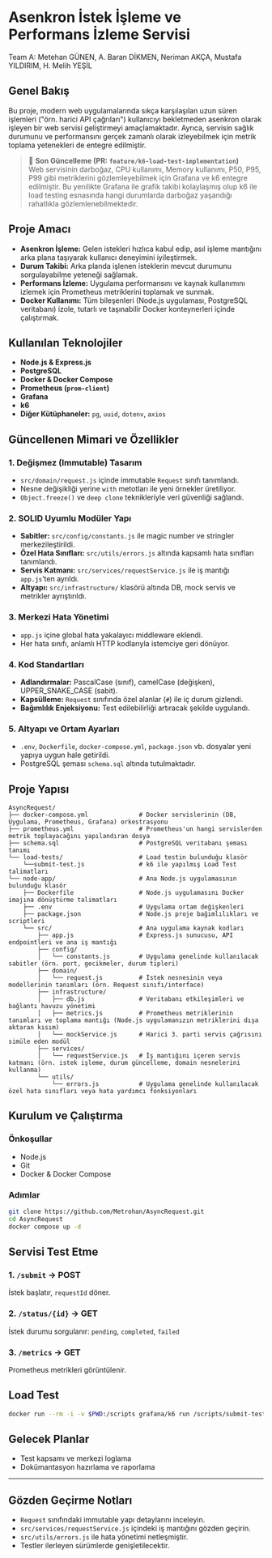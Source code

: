 # Asenkron İstek İşleme ve Performans İzleme Servisi

Team A: Metehan GÜNEN, A. Baran DİKMEN, Neriman AKÇA, Mustafa YILDIRIM, H. Melih YEŞİL

## Genel Bakış

Bu proje, modern web uygulamalarında sıkça karşılaşılan uzun süren işlemleri ("örn. harici API çağrıları") kullanıcıyı bekletmeden asenkron olarak işleyen bir web servisi geliştirmeyi amaçlamaktadır. Ayrıca, servisin sağlık durumunu ve performansını gerçek zamanlı olarak izleyebilmek için metrik toplama yetenekleri de entegre edilmiştir.

> 📌 **Son Güncelleme (PR: `feature/k6-load-test-implementation`)**  
> Web servisinin darboğaz, CPU kullanımı, Memory kullanımı, P50, P95, P99 gibi metriklerini gözlemleyebilmek için Grafana ve k6 entegre edilmiştir. Bu yenilikte Grafana ile grafik takibi kolaylaşmış olup k6 ile load testing esnasında hangi durumlarda darboğaz yaşandığı rahatlıkla gözlemlenebilmektedir.

## Proje Amacı

* **Asenkron İşleme:** Gelen istekleri hızlıca kabul edip, asıl işleme mantığını arka plana taşıyarak kullanıcı deneyimini iyileştirmek.
* **Durum Takibi:** Arka planda işlenen isteklerin mevcut durumunu sorgulayabilme yeteneği sağlamak.
* **Performans İzleme:** Uygulama performansını ve kaynak kullanımını izlemek için Prometheus metriklerini toplamak ve sunmak.
* **Docker Kullanımı:** Tüm bileşenleri (Node.js uygulaması, PostgreSQL veritabanı) izole, tutarlı ve taşınabilir Docker konteynerleri içinde çalıştırmak.

## Kullanılan Teknolojiler

* **Node.js & Express.js**
* **PostgreSQL**
* **Docker & Docker Compose**
* **Prometheus (`prom-client`)**
* **Grafana**
* **k6**
* **Diğer Kütüphaneler:** `pg`, `uuid`, `dotenv`, `axios`

## Güncellenen Mimari ve Özellikler

### 1. Değişmez (Immutable) Tasarım

- `src/domain/request.js` içinde immutable `Request` sınıfı tanımlandı.
- Nesne değişikliği yerine `with` metotları ile yeni örnekler üretiliyor.
- `Object.freeze()` ve `deep clone` teknikleriyle veri güvenliği sağlandı.

### 2. SOLID Uyumlu Modüler Yapı

- **Sabitler:** `src/config/constants.js` ile magic number ve stringler merkezileştirildi.
- **Özel Hata Sınıfları:** `src/utils/errors.js` altında kapsamlı hata sınıfları tanımlandı.
- **Servis Katmanı:** `src/services/requestService.js` ile iş mantığı `app.js`’ten ayrıldı.
- **Altyapı:** `src/infrastructure/` klasörü altında DB, mock servis ve metrikler ayrıştırıldı.

### 3. Merkezi Hata Yönetimi

- `app.js` içine global hata yakalayıcı middleware eklendi.
- Her hata sınıfı, anlamlı HTTP kodlarıyla istemciye geri dönüyor.

### 4. Kod Standartları

- **Adlandırmalar:** PascalCase (sınıf), camelCase (değişken), UPPER_SNAKE_CASE (sabit).
- **Kapsülleme:** `Request` sınıfında özel alanlar (`#`) ile iç durum gizlendi.
- **Bağımlılık Enjeksiyonu:** Test edilebilirliği artıracak şekilde uygulandı.

### 5. Altyapı ve Ortam Ayarları

- `.env`, `Dockerfile`, `docker-compose.yml`, `package.json` vb. dosyalar yeni yapıya uygun hale getirildi.
- PostgreSQL şeması `schema.sql` altında tutulmaktadır.

## Proje Yapısı

```
AsyncRequest/
├── docker-compose.yml              # Docker servislerinin (DB, Uygulama, Prometheus, Grafana) orkestrasyonu
├── prometheus.yml                  # Prometheus'un hangi servislerden metrik toplayacağını yapılandıran dosya
├── schema.sql                      # PostgreSQL veritabanı şeması tanımı
└── load-tests/                     # Load testin bulunduğu klasör
    └──submit-test.js               # k6 ile yapılmış Load Test talimatları                     
└── node-app/                       # Ana Node.js uygulamasının bulunduğu klasör
    ├── Dockerfile                  # Node.js uygulamasını Docker imajına dönüştürme talimatları
    ├── .env                        # Uygulama ortam değişkenleri
    ├── package.json                # Node.js proje bağımlılıkları ve scriptleri
    └── src/                        # Ana uygulama kaynak kodları
        ├── app.js                  # Express.js sunucusu, API endpointleri ve ana iş mantığı
        ├── config/
        │   └── constants.js        # Uygulama genelinde kullanılacak sabitler (örn. port, gecikmeler, durum tipleri)
        ├── domain/
        │   └── request.js          # İstek nesnesinin veya modellerinin tanımları (örn. Request sınıfı/interface)
        ├── infrastructure/
        │   ├── db.js               # Veritabanı etkileşimleri ve bağlantı havuzu yönetimi
        │   ├── metrics.js          # Prometheus metriklerinin tanımları ve toplama mantığı (Node.js uygulamanızın metriklerini dışa aktaran kısım)
        │   └── mockService.js      # Harici 3. parti servis çağrısını simüle eden modül
        ├── services/
        │   └── requestService.js   # İş mantığını içeren servis katmanı (örn. istek işleme, durum güncelleme, domain nesnelerini kullanma)
        └── utils/
            └── errors.js           # Uygulama genelinde kullanılacak özel hata sınıfları veya hata yardımcı fonksiyonları
```

## Kurulum ve Çalıştırma

### Önkoşullar

* Node.js
* Git
* Docker & Docker Compose

### Adımlar

```bash
git clone https://github.com/Metrohan/AsyncRequest.git
cd AsyncRequest
docker compose up -d
```

## Servisi Test Etme

### 1. `/submit` → POST  
İstek başlatır, `requestId` döner.

### 2. `/status/{id}` → GET  
İstek durumu sorgulanır: `pending`, `completed`, `failed`

### 3. `/metrics` → GET  
Prometheus metrikleri görüntülenir.

## Load Test

```bash
docker run --rm -i -v $PWD:/scripts grafana/k6 run /scripts/submit-test.js
```

## Gelecek Planlar

- Test kapsamı ve merkezi loglama
- Dokümantasyon hazırlama ve raporlama
---

## Gözden Geçirme Notları

- `Request` sınıfındaki immutable yapı detaylarını inceleyin.
- `src/services/requestService.js` içindeki iş mantığını gözden geçirin.
- `src/utils/errors.js` ile hata yönetimi netleşmiştir.
- Testler ilerleyen sürümlerde genişletilecektir.
